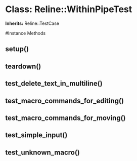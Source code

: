 # Class: Reline::WithinPipeTest
**Inherits:** Reline::TestCase
    




#Instance Methods
## setup() [](#method-i-setup)

## teardown() [](#method-i-teardown)

## test_delete_text_in_multiline() [](#method-i-test_delete_text_in_multiline)

## test_macro_commands_for_editing() [](#method-i-test_macro_commands_for_editing)

## test_macro_commands_for_moving() [](#method-i-test_macro_commands_for_moving)

## test_simple_input() [](#method-i-test_simple_input)

## test_unknown_macro() [](#method-i-test_unknown_macro)

